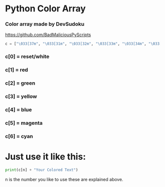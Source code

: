 # Python Color Array
### Color array made by DevSudoku
https://github.com/BadMaliciousPyScripts

```Python
c = ["\033[37m", "\033[31m", "\033[32m", "\033[33m", "\033[34m", "\033[35m", "\033[36m"]
```
### c[0] = reset/white
### c[1] = red
### c[2] = green
### c[3] = yellow
### c[4] = blue
### c[5] = magenta
### c[6] = cyan

# Just use it like this:
```Python
print(c[n] + "Your Colored Text")
```
n is the number you like to use these are explained above.
